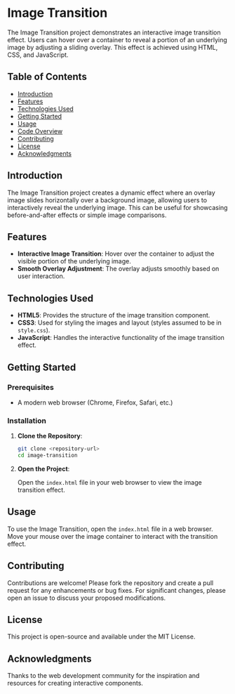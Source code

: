# Image Transition

The Image Transition project demonstrates an interactive image transition effect. Users can hover over a container to reveal a portion of an underlying image by adjusting a sliding overlay. This effect is achieved using HTML, CSS, and JavaScript.

## Table of Contents

- [Introduction](#introduction)
- [Features](#features)
- [Technologies Used](#technologies-used)
- [Getting Started](#getting-started)
- [Usage](#usage)
- [Code Overview](#code-overview)
- [Contributing](#contributing)
- [License](#license)
- [Acknowledgments](#acknowledgments)

## Introduction

The Image Transition project creates a dynamic effect where an overlay image slides horizontally over a background image, allowing users to interactively reveal the underlying image. This can be useful for showcasing before-and-after effects or simple image comparisons.

## Features

- **Interactive Image Transition**: Hover over the container to adjust the visible portion of the underlying image.
- **Smooth Overlay Adjustment**: The overlay adjusts smoothly based on user interaction.

## Technologies Used

- **HTML5**: Provides the structure of the image transition component.
- **CSS3**: Used for styling the images and layout (styles assumed to be in `style.css`).
- **JavaScript**: Handles the interactive functionality of the image transition effect.

## Getting Started

### Prerequisites

- A modern web browser (Chrome, Firefox, Safari, etc.)

### Installation

1. **Clone the Repository**:

   ```bash
   git clone <repository-url>
   cd image-transition
   ```

2. **Open the Project**:

   Open the `index.html` file in your web browser to view the image transition effect.

## Usage

To use the Image Transition, open the `index.html` file in a web browser. Move your mouse over the image container to interact with the transition effect.

## Contributing

Contributions are welcome! Please fork the repository and create a pull request for any enhancements or bug fixes. For significant changes, please open an issue to discuss your proposed modifications.

## License

This project is open-source and available under the MIT License.

## Acknowledgments

Thanks to the web development community for the inspiration and resources for creating interactive components.
